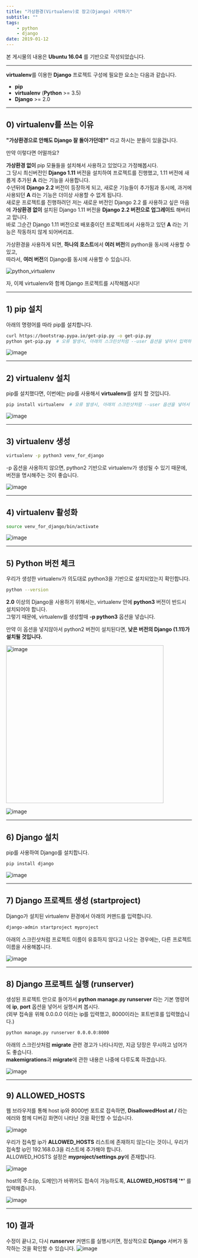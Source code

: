 ```yaml
---
title: "가상환경(Virtualenv)로 장고(Django) 시작하기"
subtitle: ""
tags:
    - python
    - django
date: 2019-01-12
---
```


본 게시물의 내용은 **Ubuntu 16.04** 를 기반으로 작성되었습니다.

---

**virtualenv**를 이용한 **Django** 프로젝트 구성에 필요한 요소는 다음과 같습니다.<br>
- **pip**
- **virtualenv** (**Python** >= 3.5)
- **Django** >= 2.0

---

## 0) virtualenv를 쓰는 이유
**"가상환경으로 안해도 Django 잘 돌아가던데?"** 라고 하시는 분들이 있을겁니다.

만약 이렇다면 어떨까요?

**가상환경 없이** pip 모듈들을 설치해서 사용하고 있었다고 가정해봅시다.<br>
그 당시 최신버전인 **Django 1.11** 버전을 설치하여 프로젝트를 진행했고, 1.11 버전에 새롭게 추가된 **A** 라는 기능을 사용합니다.<br>
수년뒤에 **Django 2.2** 버전이 등장하게 되고, 새로운 기능들이 추가됨과 동시에, 과거에 사용되던 **A** 라는 기능은 더이상 사용할 수 없게 됩니다.<br>
새로운 프로젝트를 진행하려던 저는 새로운 버전인 Django 2.2 를 사용하고 싶은 마음에 **가상환경 없이** 설치된 Django 1.11 버전을 **Django 2.2 버전으로 업그레이드** 해버리고 맙니다.<br>
바로 그순간 Django 1.11 버전으로 배포중이던 프로젝트에서 사용하고 있던 **A** 라는 기능은 작동하지 않게 되어버리죠.

가상환경을 사용하게 되면, **하나의 호스트**에서 **여러 버전**의 python을 동시에 사용할 수 있고,<br>
따라서, **여러 버전**의 Django를 동시에 사용할 수 있습니다.

![python_virtualenv](https://user-images.githubusercontent.com/34048253/51121149-0a461880-185a-11e9-8a5d-6ec7ed58aa60.png)

자, 이제 virtualenv와 함께 Django 프로젝트를 시작해봅시다!

---

## 1) pip 설치
아래의 명령어를 따라 pip를 설치합니다.
  
```bash
curl https://bootstrap.pypa.io/get-pip.py -o get-pip.py
python get-pip.py  # 오류 발생시, 아래의 스크린샷처럼 --user 옵션을 넣어서 입력하면 됩니다.
```

![image](https://user-images.githubusercontent.com/34048253/51082217-18a31000-1746-11e9-94b3-2cdfb6039ca4.png)

---

## 2) virtualenv 설치
pip를 설치했다면, 이번에는 pip를 사용해서 **virtualenv**를 설치 할 것입니다.

```bash
pip install virtualenv  # 오류 발생시, 아래의 스크린샷처럼 --user 옵션을 넣어서 입력하면 됩니다.
```

![image](https://user-images.githubusercontent.com/34048253/51082225-3a9c9280-1746-11e9-9bc4-91a05049b0de.png)

---

## 3) virtualenv 생성
```bash
virtualenv -p python3 venv_for_django
```
 
-p 옵션을 사용하지 않으면, python2 기반으로 virtualenv가 생성될 수 있기 때문에, 버전을 명시해주는 것이 좋습니다.

![image](https://user-images.githubusercontent.com/34048253/51082232-4be59f00-1746-11e9-8eac-5f11b63184f6.png)

---

## 4) virtualenv 활성화
```bash
source venv_for_django/bin/activate
```

![image](https://user-images.githubusercontent.com/34048253/51082234-59028e00-1746-11e9-8200-7bce0f604007.png)

---

## 5) Python 버전 체크
우리가 생성한 virtualenv가 의도대로 python3을 기반으로 설치되었는지 확인합니다.

```bash
python --version
```

**2.0** 이상의 Django을 사용하기 위해서는, virtualenv 안에 **python3** 버전이 반드시 설치되어야 합니다.<br>
그렇기 때문에, virtualenv를 생성할때 **-p python3** 옵션을 넣습니다.

만약 이 옵션을 넣지않아서 python2 버전이 설치된다면, **낮은 버전의 Django (1.11)가 설치될 것입니다.**

<img width="427" alt="image" src="https://user-images.githubusercontent.com/34048253/51124322-63fe1100-1861-11e9-9baa-010c7ddde4a5.png">

![image](https://user-images.githubusercontent.com/34048253/51082240-89e2c300-1746-11e9-9444-018887dd64b2.png)

---

## 6) Django 설치
pip를 사용하여 Django를 설치합니다.

```bash
pip install django
```

![image](https://user-images.githubusercontent.com/34048253/51082246-9c5cfc80-1746-11e9-856e-11fbf902c6a8.png)

---

## 7) Django 프로젝트 생성 (startproject)
Django가 설치된 virtualenv 환경에서 아래의 커맨드를 입력합니다.

```bash
django-admin startproject myproject
```

아래의 스크린샷처럼 프로젝트 이름이 유효하지 않다고 나오는 경우에는, 다른 프로젝트 이름을 사용해봅니다.

![image](https://user-images.githubusercontent.com/34048253/51082256-d0382200-1746-11e9-86bc-5dd2ca6659bc.png)

---

## 8) Django 프로젝트 실행 (runserver)
생성된 프로젝트 안으로 들어가서 **python manage.py runserver** 라는 기본 명령어에 **ip**, **port** 옵션을 넣어서 실행시켜 봅시다.<br>
(외부 접속을 위해 0.0.0.0 이라는 ip를 입력했고, 8000이라는 포트번호를 입력했습니다.)

```bash
python manage.py runserver 0.0.0.0:8000
```

아래의 스크린샷처럼 **migrate** 관련 경고가 나타나지만, 지금 당장은 무시하고 넘어가도 좋습니다.<br>
**makemigrations**과 **migrate**에 관한 내용은 나중에 다루도록 하겠습니다.

![image](https://user-images.githubusercontent.com/34048253/51082269-01b0ed80-1747-11e9-84fe-e045bdb44691.png)

---

## 9) ALLOWED_HOSTS
웹 브라우저를 통해 host ip와 8000번 포트로 접속하면, **DisallowedHost at /** 라는 에러와 함께 디버깅 화면이 나타난 것을 확인할 수 있습니다.

![image](https://user-images.githubusercontent.com/34048253/51082279-5d7b7680-1747-11e9-9674-6e49b2eb9612.png)

우리가 접속할 ip가 **ALLOWED_HOSTS** 리스트에 존재하지 않는다는 것이니, 우리가 접속할 ip인 192.168.0.3을 리스트에 추가해야 합니다.<br>
ALLOWED_HOSTS 설정은 **myproject/settings.py**에 존재합니다.

![image](https://user-images.githubusercontent.com/34048253/51082397-76852700-1749-11e9-9d75-9a4853fee34d.png)

host의 주소(ip, 도메인)가 바뀌어도 접속이 가능하도록, **ALLOWED_HOSTS에 '*'** 를 입력해줍니다.

![image](https://user-images.githubusercontent.com/34048253/51082295-be0ab380-1747-11e9-87cb-fca9b5e81e32.png)

---

## 10) 결과
수정이 끝나고, 다시 **runserver** 커맨드를 실행시키면, 정상적으로 **Django** 서버가 동작하는 것을 확인할 수 있습니다.
![image](https://user-images.githubusercontent.com/34048253/51082317-0f1aa780-1748-11e9-91b7-2a6c99a98b4b.png)
